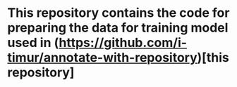 # This repository contains the code for preparing the data for training model used in (https://github.com/i-timur/annotate-with-repository)[this repository]